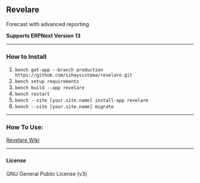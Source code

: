 ## Revelare

Forecast with advanced reporting

**Supports ERPNext Version 13**

---

### How to Install

1. `bench get-app --branch production https://github.com/sihaysistema/revelare.git`
2. `bench setup requirements`
3. `bench build --app revelare`
4. `bench restart`
5. `bench --site [your.site.name] install-app revelare`
6. `bench --site [your.site.name] migrate`

---

### How To Use:

[Revelare Wiki](https://github.com/sihaysistema/revelare/wiki)

---

###

#### License

GNU General Public License (v3)